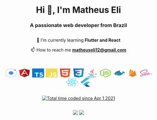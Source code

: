 
<h1 align="center">Hi 👋, I'm Matheus Eli</h1>
<h3 align="center">A passionate web developer from Brazil</h3>

##


<div style="display: inline_block;" align="center">

   🌱 I’m currently learning **Flutter and React**

   📫 How to reach me **matheuseli12@gmail.com**
</div>

##


  <div style="display: inline_block;" align="center"><br>
  <img align="center" alt="Matheus-Ionic" height="30" width="40" src="https://raw.githubusercontent.com/devicons/devicon/master/icons/ionic/ionic-original.svg">
  <img align="center" alt="Matheus-Angular" height="30" width="40" src="https://raw.githubusercontent.com/devicons/devicon/master/icons/angularjs/angularjs-original.svg">
  <img align="center" alt="Matheus-Ts" height="30" width="40" src="https://raw.githubusercontent.com/devicons/devicon/master/icons/typescript/typescript-plain.svg">
  <img align="center" alt="Matheus-Js" height="30" width="40" src="https://raw.githubusercontent.com/devicons/devicon/master/icons/javascript/javascript-plain.svg">
  <img align="center" alt="Matheus-HTML" height="30" width="40" src="https://raw.githubusercontent.com/devicons/devicon/master/icons/html5/html5-original.svg">
  <img align="center" alt="Matheus-CSS" height="30" width="40" src="https://raw.githubusercontent.com/devicons/devicon/master/icons/css3/css3-original.svg">
  <img align="center" alt="Matheus-Java" height="30" width="40" src="https://raw.githubusercontent.com/devicons/devicon/master/icons/java/java-original.svg">
  <img align="center" alt="Matheus-Node" height="30" width="40" src="https://raw.githubusercontent.com/devicons/devicon/master/icons/nodejs/nodejs-original.svg">
  <img align="center" alt="Matheus-Docker" height="30" width="40" src="https://raw.githubusercontent.com/devicons/devicon/master/icons/docker/docker-original.svg">
  <img align="center" alt="Matheus-Firebase" height="30" width="40" src="https://raw.githubusercontent.com/devicons/devicon/master/icons/firebase/firebase-plain.svg">
  <img align="center" alt="Matheus-Sass" height="30" width="40" src="https://raw.githubusercontent.com/devicons/devicon/master/icons/sass/sass-original.svg">
  <img align="center" alt="Matheus-React" height="30" width="40" src="https://raw.githubusercontent.com/devicons/devicon/master/icons/react/react-original.svg">
  <img align="center" alt="Matheus-React" height="30" width="40" src="https://raw.githubusercontent.com/devicons/devicon/master/icons/flutter/flutter-original.svg">
</div>

  ##
  
  <div  align="center">
 <a href="https://wakatime.com/@6460eaec-e176-4150-9862-e2aebe3768db"><img src="https://wakatime.com/badge/user/6460eaec-e176-4150-9862-e2aebe3768db.svg" alt="Total time coded since Apr 1 2021" /></a>
</div>

  ##
  
<p  align="center"> 
  <img height="300em" src="https://wakatime.com/share/@MatheusEli/08eea048-2e95-4dc0-a9a5-3081586fcf5b.svg"/>
  <img height="300em" src="https://wakatime.com/share/@MatheusEli/0de63f5d-5f18-4903-b6aa-e319065f01bd.svg"/>
</p>

